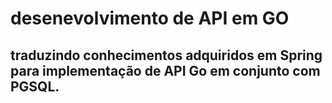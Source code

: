 # desenevolvimento de API em GO
## traduzindo conhecimentos adquiridos em Spring para implementação de API Go em conjunto com PGSQL.

